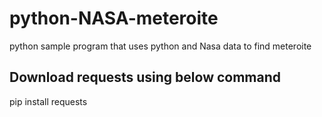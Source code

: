 # python-NASA-meteroite
python sample program that uses python and Nasa data to find meteroite

## Download requests using below command
pip install requests
